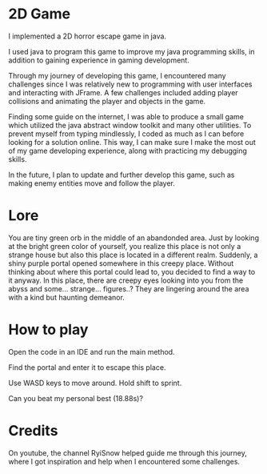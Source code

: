 # 2D Game
I implemented a 2D horror escape game in java.

I used java to program this game to improve my java programming skills, in addition to gaining experience in gaming development.


Through my journey of developing this game, I encountered many challenges since I was relatively new to programming with user interfaces and
interacting with JFrame. A few challenges included adding player collisions and animating the player and objects in the game.

Finding some guide on the internet, I was able to produce a small game which utilized the java abstract window toolkit and 
many other utilities. To prevent myself from typing mindlessly, I coded as much as I can before looking for a solution online. This way, I can make sure I
make the most out of my game developing experience, along with practicing my debugging skills.

In the future, I plan to update and further develop this game, such as making enemy entities move and follow the player. 

# Lore

You are tiny green orb in the middle of an abandonded area. Just by looking at the bright green color of yourself, you realize this place is not only a strange house but also this place is located in a different realm. Suddenly, a shiny purple portal opened somewhere in this creepy place. Without thinking about where this portal could lead to, you decided to find a way to it anyway. In this place, there are creepy eyes looking into you from the abyss and some... strange... figures..? They are lingering around the area with a kind but haunting demeanor.

# How to play

Open the code in an IDE and run the main method.

Find the portal and enter it to escape this place.

Use WASD keys to move around. Hold shift to sprint.

Can you beat my personal best (18.88s)? 

# Credits

On youtube, the channel RyiSnow helped guide me through this journey, where I got inspiration and help when I encountered some challenges.
